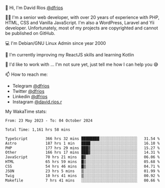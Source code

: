 👋 Hi, I'm David Rios [@dfrios](https://github.com/dfrios)

👨‍💻 I'm a senior web developer, with over 20 years of experience with PHP, HTML, CSS and Vanilla JavaScript. I'm also a WordPress, Laravel and Yii developer. Unfortunately, most of my projects are copyrighted and cannot be published on GitHub.

💻 I'm Debian/GNU Linux Admin since year 2000

🌱 I'm currently improving my ReactJS skills and learning Kotlin

💞️ I'd like to work with ... I'm not sure yet, just tell me how I can help you 😅


📫 How to reach me:
* Telegram [@dfrios](https://t.me/dfrios)
* Twitter [@dfrios](https://twitter.com/dfrios)
* Linkedin [@dfrios](https://linkedin.com/in/dfrios)
* Instagram [@david.rios.r](https://instagram.com/david.rios.r)



My WakaTime stats:
<!--START_SECTION:waka-->

```txt
From: 23 May 2023 - To: 04 October 2024

Total Time: 1,161 hrs 58 mins

TypeScript        366 hrs 32 mins ████████░░░░░░░░░░░░░░░░░   31.54 %
Astro             187 hrs 1 min   ████░░░░░░░░░░░░░░░░░░░░░   16.10 %
PHP               177 hrs 29 mins ███▓░░░░░░░░░░░░░░░░░░░░░   15.27 %
Other             166 hrs 17 mins ███▓░░░░░░░░░░░░░░░░░░░░░   14.31 %
JavaScript        70 hrs 21 mins  █▓░░░░░░░░░░░░░░░░░░░░░░░   06.06 %
HTML              65 hrs 59 mins  █▒░░░░░░░░░░░░░░░░░░░░░░░   05.68 %
CSS               54 hrs 46 mins  █▒░░░░░░░░░░░░░░░░░░░░░░░   04.71 %
JSON              23 hrs 5 mins   ▒░░░░░░░░░░░░░░░░░░░░░░░░   01.99 %
Twig              10 hrs 41 mins  ▒░░░░░░░░░░░░░░░░░░░░░░░░   00.92 %
Makefile          7 hrs 41 mins   ░░░░░░░░░░░░░░░░░░░░░░░░░   00.66 %
```

<!--END_SECTION:waka-->
